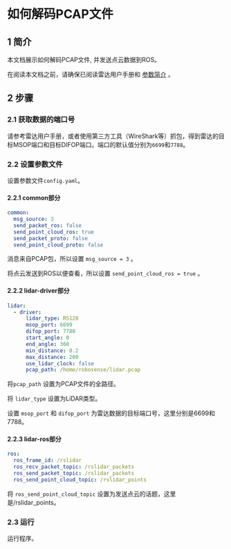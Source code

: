 # 如何解码PCAP文件

## 1 简介

本文档展示如何解码PCAP文件, 并发送点云数据到ROS。 

在阅读本文档之前，请确保已阅读雷达用户手册和 [参数简介](../intro/parameter_intro.md) 。

## 2 步骤

### 2.1 获取数据的端口号

请参考雷达用户手册，或者使用第三方工具（WireShark等）抓包，得到雷达的目标MSOP端口和目标DIFOP端口。端口的默认值分别为`6699`和`7788`。

### 2.2 设置参数文件

设置参数文件```config.yaml```。

#### 2.2.1 common部分

```yaml
common:
  msg_source: 3                                       
  send_packet_ros: false                                
  send_point_cloud_ros: true                            
  send_packet_proto: false                              
  send_point_cloud_proto: false                         
```

消息来自PCAP包，所以设置 ```msg_source = 3``` 。

将点云发送到ROS以便查看，所以设置 ```send_point_cloud_ros = true``` 。 

#### 2.2.2 lidar-driver部分

```yaml
lidar:
  - driver:
      lidar_type: RS128            
      msop_port: 6699             
      difop_port: 7788           
      start_angle: 0               
      end_angle: 360              
      min_distance: 0.2            
      max_distance: 200           
      use_lidar_clock: false      
      pcap_path: /home/robosense/lidar.pcap        
```

将```pcap_path``` 设置为PCAP文件的全路径。

将 ```lidar_type``` 设置为LiDAR类型。

设置 ```msop_port``` 和 ```difop_port``` 为雷达数据的目标端口号，这里分别是6699和7788。

#### 2.2.3 lidar-ros部分

```yaml
ros:
  ros_frame_id: /rslidar           
  ros_recv_packet_topic: /rslidar_packets    
  ros_send_packet_topic: /rslidar_packets    
  ros_send_point_cloud_topic: /rslidar_points     
```

将 ```ros_send_point_cloud_topic``` 设置为发送点云的话题，这里是/rslidar_points。 

### 2.3 运行

运行程序。
